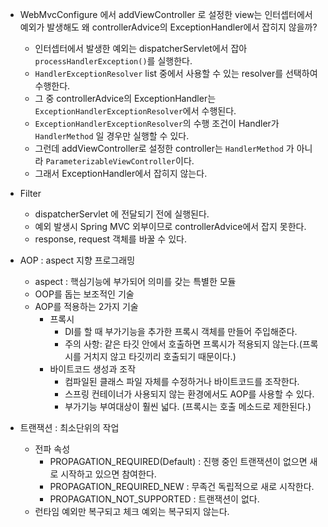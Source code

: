 - WebMvcConfigure 에서 addViewController 로 설정한 view는 인터셉터에서 예외가 발생해도 왜 controllerAdvice의 ExceptionHandler에서 잡히지 않을까?
    - 인터셉터에서 발생한 예외는 dispatcherServlet에서 잡아 `processHandlerException()`를 실행한다.
    - `HandlerExceptionResolver` list 중에서 사용할 수 있는 resolver를 선택하여 수행한다.
    - 그 중 controllerAdvice의 ExceptionHandler는 `ExceptionHandlerExceptionResolver`에서 수행된다.
    - `ExceptionHandlerExceptionResolver`의 수행 조건이 Handler가 `HandlerMethod` 일 경우만 실행할 수 있다.
    - 그런데 addViewController로 설정한 controller는 `HandlerMethod` 가 아니라 `ParameterizableViewController`이다.
    - 그래서 ExceptionHandler에서 잡히지 않는다.

- Filter
    - dispatcherServlet 에 전달되기 전에 실행된다.
    - 예외 발생시 Spring MVC 외부이므로 controllerAdvice에서 잡지 못한다.
    - response, request 객체를 바꿀 수 있다.

- AOP : aspect 지향 프로그래밍
    - aspect : 핵심기능에 부가되어 의미를 갖는 특별한 모듈
    - OOP를 돕는 보조적인 기술
    - AOP를 적용하는 2가지 기술
        - 프록시
            - DI를 할 때 부가기능을 추가한 프록시 객체를 만들어 주입해준다.
            - 주의 사항: 같은 타깃 안에서 호출하면 프록시가 적용되지 않는다.(프록시를 거치지 않고 타깃끼리 호출되기 때문이다.)
        - 바이트코드 생성과 조작
            - 컴파일된 클래스 파일 자체를 수정하거나 바이트코드를 조작한다.
            - 스프링 컨테이너가 사용되지 않는 환경에서도 AOP를 사용할 수 있다.
            - 부가기능 부여대상이 훨씬 넓다. (프록시는 호출 메소드로 제한된다.)

- 트랜잭션 : 최소단위의 작업
    - 전파 속성
        - PROPAGATION_REQUIRED(Default) : 진행 중인 트랜잭션이 없으면 새로 시작하고 있으면 참여한다.
        - PROPAGATION_REQUIRED_NEW : 무족건 독립적으로 새로 시작한다.
        - PROPAGATION_NOT_SUPPORTED : 트랜잭션이 없다.
    - 런타임 예외만 복구되고 체크 예외는 복구되지 않는다.